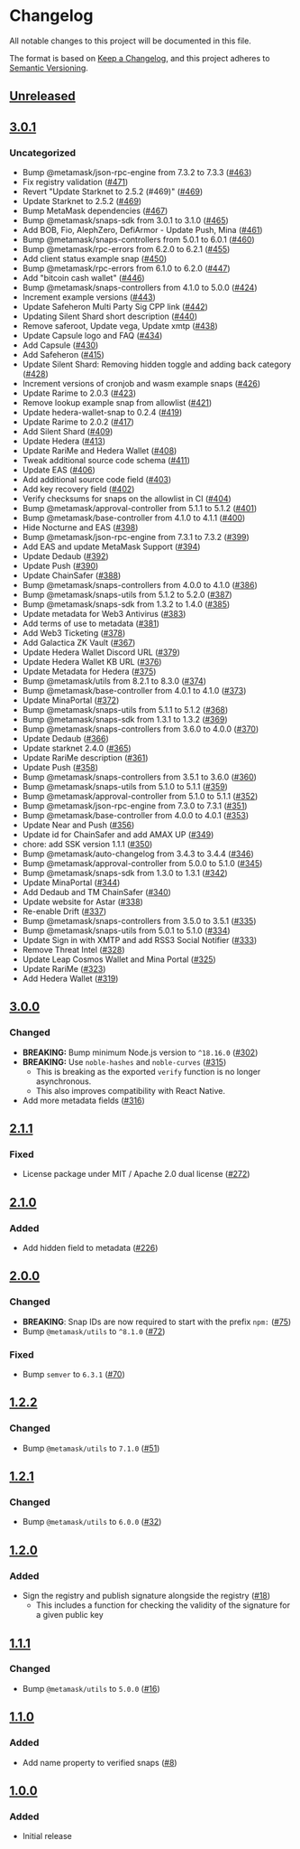 # Changelog
All notable changes to this project will be documented in this file.

The format is based on [Keep a Changelog](https://keepachangelog.com/en/1.0.0/),
and this project adheres to [Semantic Versioning](https://semver.org/spec/v2.0.0.html).

## [Unreleased]

## [3.0.1]
### Uncategorized
- Bump @metamask/json-rpc-engine from 7.3.2 to 7.3.3 ([#463](https://github.com/MetaMask/snaps-registry/pull/463))
- Fix registry validation ([#471](https://github.com/MetaMask/snaps-registry/pull/471))
- Revert "Update Starknet to 2.5.2 (#469)" ([#469](https://github.com/MetaMask/snaps-registry/pull/469))
- Update Starknet to 2.5.2 ([#469](https://github.com/MetaMask/snaps-registry/pull/469))
- Bump MetaMask dependencies ([#467](https://github.com/MetaMask/snaps-registry/pull/467))
- Bump @metamask/snaps-sdk from 3.0.1 to 3.1.0 ([#465](https://github.com/MetaMask/snaps-registry/pull/465))
- Add BOB, Fio, AlephZero, DefiArmor - Update Push, Mina ([#461](https://github.com/MetaMask/snaps-registry/pull/461))
- Bump @metamask/snaps-controllers from 5.0.1 to 6.0.1 ([#460](https://github.com/MetaMask/snaps-registry/pull/460))
- Bump @metamask/rpc-errors from 6.2.0 to 6.2.1 ([#455](https://github.com/MetaMask/snaps-registry/pull/455))
- Add client status example snap ([#450](https://github.com/MetaMask/snaps-registry/pull/450))
- Bump @metamask/rpc-errors from 6.1.0 to 6.2.0 ([#447](https://github.com/MetaMask/snaps-registry/pull/447))
- Add "bitcoin cash wallet" ([#446](https://github.com/MetaMask/snaps-registry/pull/446))
- Bump @metamask/snaps-controllers from 4.1.0 to 5.0.0 ([#424](https://github.com/MetaMask/snaps-registry/pull/424))
- Increment example versions ([#443](https://github.com/MetaMask/snaps-registry/pull/443))
- Update Safeheron Multi Party Sig CPP link ([#442](https://github.com/MetaMask/snaps-registry/pull/442))
- Updating Silent Shard short description ([#440](https://github.com/MetaMask/snaps-registry/pull/440))
- Remove saferoot, Update vega, Update xmtp ([#438](https://github.com/MetaMask/snaps-registry/pull/438))
- Update Capsule logo and FAQ ([#434](https://github.com/MetaMask/snaps-registry/pull/434))
- Add Capsule ([#430](https://github.com/MetaMask/snaps-registry/pull/430))
- Add Safeheron ([#415](https://github.com/MetaMask/snaps-registry/pull/415))
- Update Silent Shard: Removing hidden toggle and adding back category ([#428](https://github.com/MetaMask/snaps-registry/pull/428))
- Increment versions of cronjob and wasm example snaps ([#426](https://github.com/MetaMask/snaps-registry/pull/426))
- Update Rarime to 2.0.3 ([#423](https://github.com/MetaMask/snaps-registry/pull/423))
- Remove lookup example snap from allowlist ([#421](https://github.com/MetaMask/snaps-registry/pull/421))
- Update hedera-wallet-snap to 0.2.4 ([#419](https://github.com/MetaMask/snaps-registry/pull/419))
- Update Rarime to 2.0.2 ([#417](https://github.com/MetaMask/snaps-registry/pull/417))
- Add Silent Shard ([#409](https://github.com/MetaMask/snaps-registry/pull/409))
- Update Hedera ([#413](https://github.com/MetaMask/snaps-registry/pull/413))
- Update RariMe and Hedera Wallet ([#408](https://github.com/MetaMask/snaps-registry/pull/408))
- Tweak additional source code schema ([#411](https://github.com/MetaMask/snaps-registry/pull/411))
- Update EAS ([#406](https://github.com/MetaMask/snaps-registry/pull/406))
- Add additional source code field ([#403](https://github.com/MetaMask/snaps-registry/pull/403))
- Add key recovery field ([#402](https://github.com/MetaMask/snaps-registry/pull/402))
- Verify checksums for snaps on the allowlist in CI ([#404](https://github.com/MetaMask/snaps-registry/pull/404))
- Bump @metamask/approval-controller from 5.1.1 to 5.1.2 ([#401](https://github.com/MetaMask/snaps-registry/pull/401))
- Bump @metamask/base-controller from 4.1.0 to 4.1.1 ([#400](https://github.com/MetaMask/snaps-registry/pull/400))
- Hide Nocturne and EAS ([#398](https://github.com/MetaMask/snaps-registry/pull/398))
- Bump @metamask/json-rpc-engine from 7.3.1 to 7.3.2 ([#399](https://github.com/MetaMask/snaps-registry/pull/399))
- Add EAS and update MetaMask Support ([#394](https://github.com/MetaMask/snaps-registry/pull/394))
- Update Dedaub ([#392](https://github.com/MetaMask/snaps-registry/pull/392))
- Update Push ([#390](https://github.com/MetaMask/snaps-registry/pull/390))
- Update ChainSafer ([#388](https://github.com/MetaMask/snaps-registry/pull/388))
- Bump @metamask/snaps-controllers from 4.0.0 to 4.1.0 ([#386](https://github.com/MetaMask/snaps-registry/pull/386))
- Bump @metamask/snaps-utils from 5.1.2 to 5.2.0 ([#387](https://github.com/MetaMask/snaps-registry/pull/387))
- Bump @metamask/snaps-sdk from 1.3.2 to 1.4.0 ([#385](https://github.com/MetaMask/snaps-registry/pull/385))
- Update metadata for Web3 Antivirus ([#383](https://github.com/MetaMask/snaps-registry/pull/383))
- Add terms of use to metadata ([#381](https://github.com/MetaMask/snaps-registry/pull/381))
- Add Web3 Ticketing ([#378](https://github.com/MetaMask/snaps-registry/pull/378))
- Add Galactica ZK Vault ([#367](https://github.com/MetaMask/snaps-registry/pull/367))
- Update Hedera Wallet Discord URL ([#379](https://github.com/MetaMask/snaps-registry/pull/379))
- Update Hedera Wallet KB URL ([#376](https://github.com/MetaMask/snaps-registry/pull/376))
- Update Metadata for Hedera ([#375](https://github.com/MetaMask/snaps-registry/pull/375))
- Bump @metamask/utils from 8.2.1 to 8.3.0 ([#374](https://github.com/MetaMask/snaps-registry/pull/374))
- Bump @metamask/base-controller from 4.0.1 to 4.1.0 ([#373](https://github.com/MetaMask/snaps-registry/pull/373))
- Update MinaPortal ([#372](https://github.com/MetaMask/snaps-registry/pull/372))
- Bump @metamask/snaps-utils from 5.1.1 to 5.1.2 ([#368](https://github.com/MetaMask/snaps-registry/pull/368))
- Bump @metamask/snaps-sdk from 1.3.1 to 1.3.2 ([#369](https://github.com/MetaMask/snaps-registry/pull/369))
- Bump @metamask/snaps-controllers from 3.6.0 to 4.0.0 ([#370](https://github.com/MetaMask/snaps-registry/pull/370))
- Update Dedaub ([#366](https://github.com/MetaMask/snaps-registry/pull/366))
- Update starknet 2.4.0 ([#365](https://github.com/MetaMask/snaps-registry/pull/365))
- Update RariMe description ([#361](https://github.com/MetaMask/snaps-registry/pull/361))
- Update Push ([#358](https://github.com/MetaMask/snaps-registry/pull/358))
- Bump @metamask/snaps-controllers from 3.5.1 to 3.6.0 ([#360](https://github.com/MetaMask/snaps-registry/pull/360))
- Bump @metamask/snaps-utils from 5.1.0 to 5.1.1 ([#359](https://github.com/MetaMask/snaps-registry/pull/359))
- Bump @metamask/approval-controller from 5.1.0 to 5.1.1 ([#352](https://github.com/MetaMask/snaps-registry/pull/352))
- Bump @metamask/json-rpc-engine from 7.3.0 to 7.3.1 ([#351](https://github.com/MetaMask/snaps-registry/pull/351))
- Bump @metamask/base-controller from 4.0.0 to 4.0.1 ([#353](https://github.com/MetaMask/snaps-registry/pull/353))
- Update Near and Push ([#356](https://github.com/MetaMask/snaps-registry/pull/356))
- Update id for ChainSafer and add AMAX UP ([#349](https://github.com/MetaMask/snaps-registry/pull/349))
- chore: add SSK version 1.1.1 ([#350](https://github.com/MetaMask/snaps-registry/pull/350))
- Bump @metamask/auto-changelog from 3.4.3 to 3.4.4 ([#346](https://github.com/MetaMask/snaps-registry/pull/346))
- Bump @metamask/approval-controller from 5.0.0 to 5.1.0 ([#345](https://github.com/MetaMask/snaps-registry/pull/345))
- Bump @metamask/snaps-sdk from 1.3.0 to 1.3.1 ([#342](https://github.com/MetaMask/snaps-registry/pull/342))
- Update MinaPortal ([#344](https://github.com/MetaMask/snaps-registry/pull/344))
- Add Dedaub and TM ChainSafer ([#340](https://github.com/MetaMask/snaps-registry/pull/340))
- Update website for Astar ([#338](https://github.com/MetaMask/snaps-registry/pull/338))
- Re-enable Drift ([#337](https://github.com/MetaMask/snaps-registry/pull/337))
- Bump @metamask/snaps-controllers from 3.5.0 to 3.5.1 ([#335](https://github.com/MetaMask/snaps-registry/pull/335))
- Bump @metamask/snaps-utils from 5.0.1 to 5.1.0 ([#334](https://github.com/MetaMask/snaps-registry/pull/334))
- Update Sign in with XMTP and add RSS3 Social Notifier ([#333](https://github.com/MetaMask/snaps-registry/pull/333))
- Remove Threat Intel ([#328](https://github.com/MetaMask/snaps-registry/pull/328))
- Update Leap Cosmos Wallet and Mina Portal ([#325](https://github.com/MetaMask/snaps-registry/pull/325))
- Update RariMe ([#323](https://github.com/MetaMask/snaps-registry/pull/323))
- Add Hedera Wallet ([#319](https://github.com/MetaMask/snaps-registry/pull/319))

## [3.0.0]
### Changed
- **BREAKING:** Bump minimum Node.js version to `^18.16.0` ([#302](https://github.com/MetaMask/snaps-registry/pull/302))
- **BREAKING:** Use `noble-hashes` and `noble-curves` ([#315](https://github.com/MetaMask/snaps-registry/pull/315))
  - This is breaking as the exported `verify` function is no longer asynchronous.
  - This also improves compatibility with React Native.
- Add more metadata fields ([#316](https://github.com/MetaMask/snaps-registry/pull/316))

## [2.1.1]
### Fixed
- License package under MIT / Apache 2.0 dual license ([#272](https://github.com/MetaMask/snaps-registry/pull/272))

## [2.1.0]
### Added
- Add hidden field to metadata ([#226](https://github.com/MetaMask/snaps-registry/pull/226))

## [2.0.0]
### Changed
- **BREAKING**: Snap IDs are now required to start with the prefix `npm:` ([#75](https://github.com/MetaMask/snaps-registry/pull/75))
- Bump `@metamask/utils` to `^8.1.0` ([#72](https://github.com/MetaMask/snaps-registry/pull/72))

### Fixed
- Bump `semver` to `6.3.1` ([#70](https://github.com/MetaMask/snaps-registry/pull/70))

## [1.2.2]
### Changed
- Bump `@metamask/utils` to `7.1.0` ([#51](https://github.com/MetaMask/snaps-registry/pull/51))

## [1.2.1]
### Changed
- Bump `@metamask/utils` to `6.0.0` ([#32](https://github.com/MetaMask/snaps-registry/pull/32))

## [1.2.0]
### Added
- Sign the registry and publish signature alongside the registry ([#18](https://github.com/MetaMask/snaps-registry/pull/18))
  - This includes a function for checking the validity of the signature for a given public key

## [1.1.1]
### Changed
- Bump `@metamask/utils` to `5.0.0` ([#16](https://github.com/MetaMask/snaps-registry/pull/16))

## [1.1.0]
### Added
- Add name property to verified snaps ([#8](https://github.com/MetaMask/snaps-registry/pull/8))

## [1.0.0]
### Added
- Initial release

[Unreleased]: https://github.com/MetaMask/snaps-registry/compare/v3.0.1...HEAD
[3.0.1]: https://github.com/MetaMask/snaps-registry/compare/v3.0.0...v3.0.1
[3.0.0]: https://github.com/MetaMask/snaps-registry/compare/v2.1.1...v3.0.0
[2.1.1]: https://github.com/MetaMask/snaps-registry/compare/v2.1.0...v2.1.1
[2.1.0]: https://github.com/MetaMask/snaps-registry/compare/v2.0.0...v2.1.0
[2.0.0]: https://github.com/MetaMask/snaps-registry/compare/v1.2.2...v2.0.0
[1.2.2]: https://github.com/MetaMask/snaps-registry/compare/v1.2.1...v1.2.2
[1.2.1]: https://github.com/MetaMask/snaps-registry/compare/v1.2.0...v1.2.1
[1.2.0]: https://github.com/MetaMask/snaps-registry/compare/v1.1.1...v1.2.0
[1.1.1]: https://github.com/MetaMask/snaps-registry/compare/v1.1.0...v1.1.1
[1.1.0]: https://github.com/MetaMask/snaps-registry/compare/v1.0.0...v1.1.0
[1.0.0]: https://github.com/MetaMask/snaps-registry/releases/tag/v1.0.0
